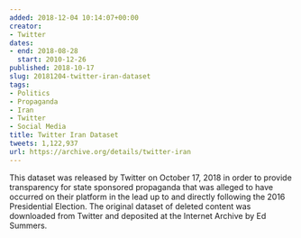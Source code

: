 ```yaml
---
added: 2018-12-04 10:14:07+00:00
creator:
- Twitter
dates:
- end: 2018-08-28
  start: 2010-12-26
published: 2018-10-17
slug: 20181204-twitter-iran-dataset
tags:
- Politics
- Propaganda
- Iran
- Twitter
- Social Media
title: Twitter Iran Dataset
tweets: 1,122,937
url: https://archive.org/details/twitter-iran
---
```


This dataset was released by Twitter on October 17, 2018 in order to provide transparency for state sponsored propaganda that was alleged to have occurred on their platform in the lead up to and directly following the 2016 Presidential Election. The original dataset of deleted content was downloaded from Twitter and deposited at the Internet Archive by Ed Summers.
